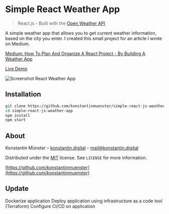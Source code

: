 # Simple React Weather App
> React.js - Built with the [Open Weather API](https://openweathermap.org/api)

A simple weather app that allows you to get current weather information, based on the city you enter.
I created this small project for an article I wrote on Medium.

[Medium: How To Plan And Organize A React Project - By Building A Weather App](https://medium.com/@konstantin.muenster/how-to-plan-and-organize-a-react-project-by-building-a-weather-app-95175b11bd01)

[Live Demo](https://konstantinmuenster.github.io/simple-react-js-weather-app/)

![Screenshot React Weather App](screenshot.png)

## Installation

```sh
git clone https://github.com/konstantinmuenster/simple-react-js-weather-app
cd simple-react-js-weather-app
npm install
npm start
```

## About

Konstantin Münster – [konstantin.digital](https://konstantin.digital) – [mail@konstantin.digital](mailto:mail@konstantin.digital)

Distributed under the [MIT](http://showalicense.com/?fullname=Konstantin+M%C3%BCnster&year=2019#license-mit) license. 
See ``LICENSE`` for more information.

[https://github.com/konstantinmuenster](https://github.com/konstantinmuenster)

## Update
Dockerize application
Deploy application using infrastructure as a code tool (Terraform)
Configure CI/CD on application
